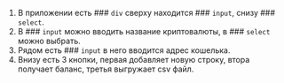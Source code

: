 1) В приложении есть ### `div` сверху находится ### `input`, снизу ### `select`.
2) В ### `input` можно вводить название криптовалюты, в ### `select` можно выбрать.
3) Рядом есть ### `input` в него вводится адрес кошелька.
4) Внизу есть 3 кнопки, первая добавляет новую строку, втора получает баланс, третья выгружает csv файл.
